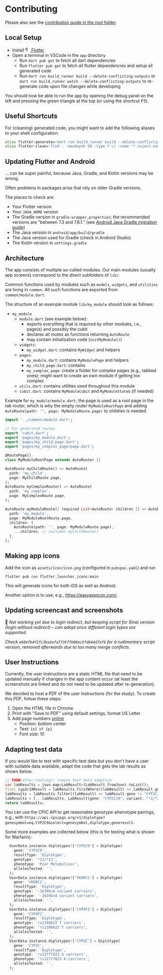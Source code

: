 # Contributing

Please also see the [contribution guide in the root folder](../CONTRIBUTING.md).

## Local Setup

- Install [<img alt="flutter-logo"
  src="https://user-images.githubusercontent.com/82543715/142913349-54aafb75-8938-4299-b308-ecd2c4a226e7.png"
  width="16" height="16"> Flutter](https://flutter.dev/docs/get-started/install)
- Open a terminal in VSCode in the `app` directory
  - Run `dart pub get` to fetch all dart dependencies
  - Run `flutter pub get` to fetch all flutter dependencies and setup all
    generated code
  - Run `dart run build_runner build --delete-conflicting-outputs` or
    `dart run build_runner watch --delete-conflicting-outputs` to
    re-generate code upon file changes while developing

You should now be able to run the app by opening the debug panel on the left and
pressing the green triangle at the top (or using the shortcut <kbd>F5</kbd>).

## Useful Shortcuts

For (cleaning) generated code, you might want to add the following aliases to
your shell configuration:

```bash
alias flutter-generate='dart run build_runner build --delete-conflicting-outputs'
alias flutter-clean='find . -maxdepth 20 -type f \( -name "*.inject.summary" -o -name "*.inject.dart" -o  -name "*.g.dart" \) -delete'
```

## Updating Flutter and Android

... can be super painful, because Java, Gradle, and Kotlin versions may be
wrong.

Often problems in packages arise that rely on older Gradle versions.

The places to check are:

- Your Flutter version
- Your `JAVA_HOME` version
- The Gradle version in `gradle-wrapper.properties`; the recommended versions
  are "between 7.3 and 7.6.1." (see
  [Android Java Gradle migration guide](https://docs.flutter.dev/release/breaking-changes/android-java-gradle-migration-guide))
- The Java version in `android/app/build/gradle`
- The Java version used for Gradle (check in Android Studio)
- The Kotlin version in `settings.gradle`

## Architecture

The app consists of multiple so-called modules. Our main modules (usually app
screens) correspond to the direct subfolders of `lib/`.

Common functions used by modules such as `models`, `widgets`, and `utilities`
are living in `common`. All such functions are exported from
`common/module.dart`.

The structure of an example module `lib/my_module` should look as follows:

- `my_module`
  - `module.dart` (see example below):
    - exports everything that is required by other modules, i.e., page(s) and
      possibly the cubit
    - declares all routes as functions returning `AutoRoute`
    - may contain initialization code (`initMyModule()`)
  - `widgets`:
    - `my_widget.dart`: contains `MyWidget` and helpers
  - `pages`:
    - `my_module.dart`: contains `MyModulePage` and helpers
    - `my_child_page.dart`: contains
    - `my_complex_page`: create a folder for complex pages (e.g., tabbed ones);
      might want to create an own module if getting too complex
  - `utils.dart`: contains utilities used throughout this module
  - `cubit.dart`: contains `MyModuleCubit` and `MyModuleState`s (if needed)

Example for `my_module/module.dart`; the page is used as a root page in the tab
router, which is why the empty router `MyModuleRootPage` and adding
`AutoRoute(path: '', page: MyModuleRoute.page)` to children is needed.

```dart
import '../common/module.dart';

// For generated routes
export 'cubit.dart';
export 'pages/my_module.dart';
export 'pages/my_child_page.dart';
export 'pages/my_complex_page/page.dart';

@RoutePage()      
class MyModuleRootPage extends AutoRouter {}

AutoRoute myChildRoute() => AutoRoute(
  path: 'my_child',
  page: MyChildRoute.page,
);
AutoRoute myComplexRoute() => AutoRoute(
  path: 'my_complex',
  page: MyComplexRoute.page,
);

AutoRoute myModuleRoute({ required List<AutoRoute> children }) => AutoRoute(
  path: 'my_module',
  page: MyModuleRootRoute.page,
  children: [
    AutoRoute(path: '', page: MyModuleRoute.page),
    ...children, // includes myChildRoute()
  ],
);
```

## Making app icons

Add the icon as `assets/icon/icon.png` (configured in `pubspec.yaml`) and run

```shell
flutter pub run flutter_launcher_icons:main
```

This will generate icons for both iOS as well as Android.

Another option is to use, e.g., <https://easyappicon.com/>.

## Updating screencast and screenshots

🙅 _Not working yet due to login redirect, but keeping script for Sinai_
_version (login without redirect) – can adopt once different login types are_
_supported._

_Check `e60efb4f2fc3ba2efa7735ffb06ec5fdb64d7af6` for a rudimentary script_
_version, removed afterwards due to too many merge conflicts._

## User Instructions

Currently, the user instructions are a static HTML file that need to be updated
manually if changes in the app content occur (at least the screenshots are
linked and do not need to be updated after re-generation).

We decided to host a PDF of the user instructions (for the study). To create
this PDF, follow these steps:

1. Open the HTML file in Chrome
2. Print with "Save to PDF" using default settings, format US Letter
3. Add page numbers [online](https://www.ilovepdf.com/add_pdf_page_number)
   - Position: bottom center
   - Text: `{n} of {p}`
   - Font size: 10

## Adapting test data

If you would like to test with specific test data but you don't have a user with
suitable data available, adapt the code that gets the lab results as shown below.

```dart
// TODO(after-testing): remove test data adaption
var labResults = json.map<LabResult>(LabResult.fromJson).toList();
final cyp2c19Result = labResults.firstWhere((labResult) => labResult.gene == "CYP2C19");
labResults = labResults.filter((labResult) => labResult.gene != "CYP2C19").toList();
labResults = [...labResults, LabResult(gene: "CYP2C19", variant: "*2/*2", phenotype: "Poor Metabolizer", allelesTested: cyp2c19Result.allelesTested)];
return labResults;
```

You can use the CPIC API to get reasonable genotype-phenotype pairings, e.g.,
with
`https://api.cpicpgx.org/v1/diplotype?genesymbol=eq.CYP2C9&select=genesymbol,diplotype,generesult`.

Some more examples are collected below (this is for testing what is shown for
Warfarin):

```dart
  UserData.instance.diplotypes!['CYP2C9'] = Diplotype(
    gene: 'CYP2C9',
    resultType: 'Diplotype',
    genotype: '*11/*13',
    phenotype: 'Poor Metabolizer',
    allelesTested: '',
  );
  UserData.instance.diplotypes!['VKORC1'] = Diplotype(
    gene: 'VKORC1',
    resultType: 'Diplotype',
    genotype: '-1639G>A variant carriers',
    phenotype: '-1639G>A variant carriers',
    allelesTested: '',
  );
  UserData.instance.diplotypes!['CYP4F2'] = Diplotype(
    gene: 'CYP4F2',
    resultType: 'Diplotype',
    genotype: 'rs2108622 T carriers',
    phenotype: 'rs2108622 T carriers',
    allelesTested: '',
  );
  UserData.instance.diplotypes!['CYP2C'] = Diplotype(
    gene: 'CYP2C',
    resultType: 'Diplotype',
    genotype: 'rs12777823 A carriers',
    phenotype: 'rs12777823 A carriers',
    allelesTested: '',
  );
```
